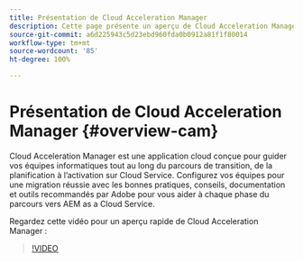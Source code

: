 ```yaml
---
title: Présentation de Cloud Acceleration Manager
description: Cette page présente un aperçu de Cloud Acceleration Manager.
source-git-commit: a6d225943c5d23ebd960fda0b0912a81f1f80014
workflow-type: tm+mt
source-wordcount: '85'
ht-degree: 100%

---
```


# Présentation de Cloud Acceleration Manager {#overview-cam}

Cloud Acceleration Manager est une application cloud conçue pour guider vos équipes informatiques tout au long du parcours de transition, de la planification à l’activation sur Cloud Service. Configurez vos équipes pour une migration réussie avec les bonnes pratiques, conseils, documentation et outils recommandés par Adobe pour vous aider à chaque phase du parcours vers AEM as a Cloud Service.

Regardez cette vidéo pour un aperçu rapide de Cloud Acceleration Manager :

>[!VIDEO](https://video.tv.adobe.com/v/335547)
